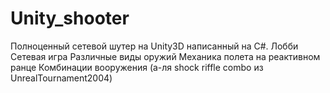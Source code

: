 # Unity_shooter
Полноценный сетевой шутер на Unity3D написанный на C#. 
Лобби
Сетевая игра
Различные виды оружий
Механика полета на реактивном ранце
Комбинации вооружения (а-ля shock riffle combo из UnrealTournament2004)

